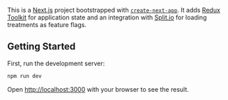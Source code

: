 This is a [Next.js](https://nextjs.org/) project bootstrapped with [`create-next-app`](https://github.com/vercel/next.js/tree/canary/packages/create-next-app). It adds [Redux Toolkit](https://redux-toolkit.js.org/) for application state and an integration with [Split.io](https://www.split.io/) for loading treatments as feature flags.

## Getting Started

First, run the development server:

```bash
npm run dev
```

Open [http://localhost:3000](http://localhost:3000) with your browser to see the result.

